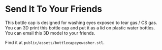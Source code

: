# Send It To Your Friends

This bottle cap is designed for washing eyes exposed to tear gas / CS gas. You can 3D print this bottle cap and put it as a lid on plastic water bottles. You can email this 3D model to your friends.

Find it at `public/assets/bottlecapeyewasher.stl`.